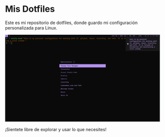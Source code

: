# Mis Dotfiles

Este es mi repositorio de dotfiles, donde guardo mi configuración personalizada para Linux.

![Captura de pantalla](https://github.com/edbvalencia/dotfiles/blob/128fbf0c80402376a69a8829635c077d87b069a0/screenshot.png)

¡Sientete libre de explorar y usar lo que necesites!
